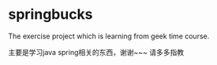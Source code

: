 # springbucks
The exercise project which is learning from geek time course.

主要是学习java spring相关的东西，谢谢~~~ 请多多指教
